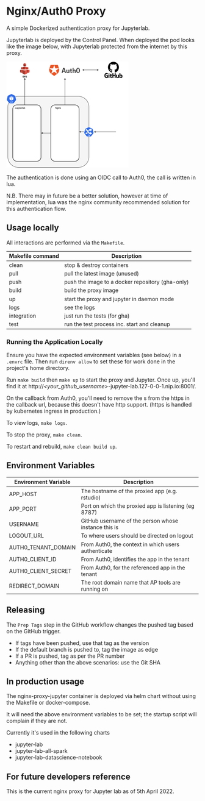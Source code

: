 # Nginx/Auth0 Proxy

A simple Dockerized authentication proxy for Jupyterlab.

Jupyterlab is deployed by the Control Panel. When deployed the pod looks like the image below, with Jupyterlab protected from the internet by this proxy.

![Diagram explaining the structure where the proxy authenticates against Auth0, and then allows authenticated access to the jupyterhub image](docs/images/jupyterlab-pod.drawio-s.png "How the proxy is used")

The authentication is done using an OIDC call to Auth0, the call is written in lua.

N.B. There may in future be a better solution, however at time of implementation, lua was the nginx community recommended solution for this authentication flow.
## Usage locally

All interactions are performed via the `Makefile`.

| Makefile command | Description |
| ---------------- | ----------- |
| clean | stop & destroy containers |
| pull | pull the latest image (unused) |
| push | push the image to a docker repository (gha-only) |
| build | build the proxy image |
| up | start the proxy and jupyter in daemon mode |
| logs | see the logs |
| integration | just run the tests (for gha) |
| test | run the test process inc. start and cleanup |

### Running the Application Locally

Ensure you have the expected environment variables (see below) in a `.envrc`
file. Then run `direnv allow` to set these for work done in the project's home
directory.

Run `make build` then `make up` to start the proxy and Jupyter. Once up, you'll
find it at http://_<your_github_username>_-jupyter-lab.127-0-0-1.nip.io:8001/.

On the callback from Auth0, you'll need to remove the s from the https in the callback url, 
because this doesn't have http support.
(https is handled by kubernetes ingress in production.)

To view logs, `make logs`.

To stop the proxy, `make clean`.

To restart and rebuild, `make clean build up`.

## Environment Variables

| Environment Variable | Description                                          |
| -------------------- | -----------------------------------------------------|
| APP_HOST             | The hostname of the proxied app (e.g. rstudio)       |
| APP_PORT             | Port on which the proxied app is listening (eg 8787) |
| USERNAME             | GitHub username of the person whose instance this is |
| LOGOUT_URL           | To where users should be directed on logout          |
| AUTH0_TENANT_DOMAIN  | From Auth0, the context in which users authenticate  |
| AUTH0_CLIENT_ID      | From Auth0, identifies the app in the tenant         |
| AUTH0_CLIENT_SECRET  | From Auth0, for the referenced app in the tenant     |
| REDIRECT_DOMAIN      | The root domain name that AP tools are running on    |

## Releasing

The `Prep Tags` step in the GitHub workflow changes the pushed tag based on the
GitHub trigger.

- If tags have been pushed, use that tag as the version
- If the default branch is pushed to, tag the image as edge
- If a PR is pushed, tag as per the PR number
- Anything other than the above scenarios: use the Git SHA

## In production usage

The nginx-proxy-jupyter container is deployed via helm chart without using the Makefile or docker-compose.

It will need the above environment variables to be set; the startup script will complain if they are not.

Currently it's used in the following charts
- jupyter-lab
- jupyter-lab-all-spark
- jupyter-lab-datascience-notebook

## For future developers reference

This is the current nginx proxy for Jupyter lab as of 5th April 2022.
